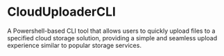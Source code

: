 # CloudUploaderCLI
A Powershell-based CLI tool that allows users to quickly upload files to a specified cloud storage solution, providing a simple and seamless upload experience similar to popular storage services.
